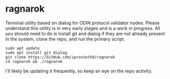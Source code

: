 # ragnarok

Terminal utility based on dialog for ODIN protocol validator nodes.
Please understand this utility is in very early stages and is a work in progress.
All you should need to do is install git and dialog if they are not already present in the system, clone the repo, and run the primary script.

```
sudo apt update
sudo apt install git dialog
git clone https://GitHub.com/iprouteth0/ragnarok
cd ragnarok && ./ragnarok
```

I'll likely be updating it frequently, so keep an eye on the repo activity.

